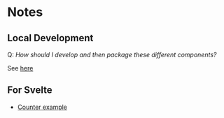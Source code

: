 # Notes

## Local Development

Q: *How should I develop and then package these different components?*

See [here](https://chatgpt.com/share/25dbf219-908d-4a0b-a245-548807b3a8de)

## For Svelte

 * [Counter example](https://svelte.dev/repl/f5acc8113ec14bc7946eff9687916fa1?version=3.4.1)